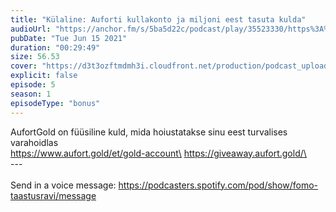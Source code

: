 ```yaml
---
title: "Külaline: Auforti kullakonto ja miljoni eest tasuta kulda"
audioUrl: "https://anchor.fm/s/5ba5d22c/podcast/play/35523330/https%3A%2F%2Fd3ctxlq1ktw2nl.cloudfront.net%2Fstaging%2F2021-5-15%2F836ff2a8-0238-f153-a7a1-38560fb88eab.m4a"
pubDate: "Tue Jun 15 2021"
duration: "00:29:49"
size: 56.53 
cover: "https://d3t3ozftmdmh3i.cloudfront.net/production/podcast_uploaded_episode/15275939/15275939-1624021987491-b4640c847265.jpg"
explicit: false
episode: 5
season: 1
episodeType: "bonus"
---
```


AufortGold on füüsiline kuld, mida hoiustatakse sinu eest turvalises varahoidlas\
https://www.aufort.gold/et/gold-account\
https://giveaway.aufort.gold/\
\
--- \
\
Send in a voice message: https://podcasters.spotify.com/pod/show/fomo-taastusravi/message
